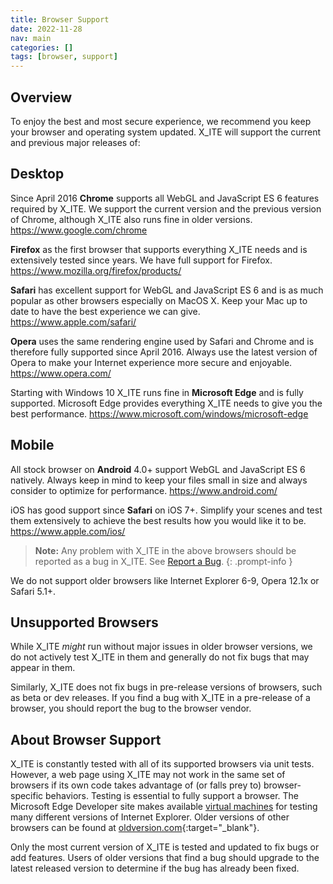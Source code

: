```yaml
---
title: Browser Support
date: 2022-11-28
nav: main
categories: []
tags: [browser, support]
---
```


## Overview

To enjoy the best and most secure experience, we recommend you keep your browser and operating system updated. X_ITE will support the current and previous major releases of:

## Desktop

Since April 2016 **Chrome** supports all WebGL and JavaScript ES 6 features required by X_ITE. We support the current version and the previous version of Chrome, although X_ITE also runs fine in older versions.
<https://www.google.com/chrome>

**Firefox** as the first browser that supports everything X_ITE needs and is extensively tested since years. We have full support for Firefox.
<https://www.mozilla.org/firefox/products/>

**Safari** has excellent support for WebGL and JavaScript ES 6 and is as much popular as other browsers especially on MacOS X. Keep your Mac up to date to have the best experience we can give.
<https://www.apple.com/safari/>

**Opera** uses the same rendering engine used by Safari and Chrome and is therefore fully supported since April 2016. Always use the latest version of Opera to make your Internet experience more secure and enjoyable.
<https://www.opera.com/>

Starting with Windows 10 X_ITE runs fine in **Microsoft Edge** and is fully supported. Microsoft Edge provides everything X_ITE needs to give you the best performance.
<https://www.microsoft.com/windows/microsoft-edge>

## Mobile

All stock browser on **Android** 4.0+ support WebGL and JavaScript ES 6 natively. Always keep in mind to keep your files small in size and always consider to optimize for performance.
<https://www.android.com/>

iOS has good support since **Safari** on iOS 7+. Simplify your scenes and test them extensively to achieve the best results how you would like it to be.
<https://www.apple.com/ios/>

>**Note:** Any problem with X_ITE in the above browsers should be reported as a bug in X_ITE. See [Report a Bug](report-a-bug).
{: .prompt-info }

We do not support older browsers like Internet Explorer 6-9, Opera 12.1x or Safari 5.1+.

## Unsupported Browsers

While X_ITE *might* run without major issues in older browser versions, we do not actively test X_ITE in them and generally do not fix bugs that may appear in them.

Similarly, X_ITE does not fix bugs in pre-release versions of browsers, such as beta or dev releases. If you find a bug with X_ITE in a pre-release of a browser, you should report the bug to the browser vendor.

## About Browser Support

X_ITE is constantly tested with all of its supported browsers via unit tests. However, a web page using X_ITE may not work in the same set of browsers if its own code takes advantage of (or falls prey to) browser-specific behaviors. Testing is essential to fully support a browser. The Microsoft Edge Developer site makes available [virtual machines](https://dev.windows.com/en-us/microsoft-edge/tools/vms/) for testing many different versions of Internet Explorer. Older versions of other browsers can be found at [oldversion.com](http://oldversion.com/){:target="_blank"}.

Only the most current version of X_ITE is tested and updated to fix bugs or add features. Users of older versions that find a bug should upgrade to the latest released version to determine if the bug has already been fixed.
